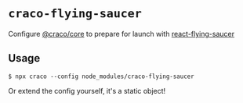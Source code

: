 # `craco-flying-saucer`

Configure [@craco/core](//github.com/sharegate/craco) to prepare for launch with [react-flying-saucer](https://github.com/d3dc/react-flying-saucer)

## Usage

```
$ npx craco --config node_modules/craco-flying-saucer
```

Or extend the config yourself, it's a static object!
